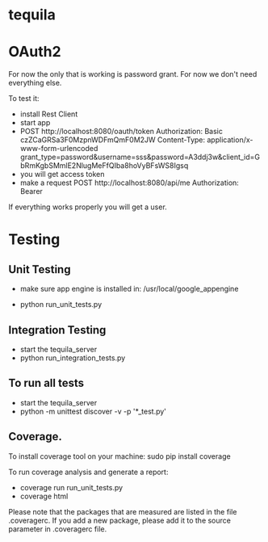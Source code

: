 # tequila

# OAuth2

For now the only that is working is password grant. For now we don't need everything else.

To test it:
* install Rest Client
* start app
* POST http://localhost:8080/oauth/token
Authorization: Basic czZCaGRSa3F0MzpnWDFmQmF0M2JW
Content-Type: application/x-www-form-urlencoded
grant_type=password&username=sss&password=A3ddj3w&client_id=GbRmKgbSMmlE2NlugMeFfQIba8hoVyBFsWS8Igsq
* you will get access token
* make a request 
POST http://localhost:8080/api/me
Authorization: Bearer <YOUR ACCESS TOKEN>

If everything works properly you will get a user.

# Testing
## Unit Testing
* make sure app engine is installed in:
  /usr/local/google_appengine

* python run_unit_tests.py

## Integration Testing
* start the tequila_server
* python run_integration_tests.py

## To run all tests
* start the tequila_server
* python -m unittest discover -v -p '*_test.py'

## Coverage.
To install coverage tool on your machine:
sudo pip install coverage

To run coverage analysis and generate a report:
* coverage run run_unit_tests.py
* coverage html

Please note that the packages that are measured are listed in the file .coveragerc.
If you add a new package, please add it to the source parameter in .coveragerc file.
